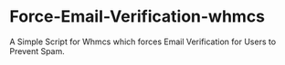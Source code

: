 # Force-Email-Verification-whmcs
A Simple Script for Whmcs which forces Email Verification for Users to Prevent Spam.
